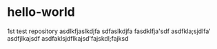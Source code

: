 # hello-world
1st test repository
asdlkfjaslkdjfa
sdfaslkdjfa
fasdklfja'sdf
asdfkla;sjdlfa'
asdfjlkajsdf
asdfaklsjdflkajsd'fajskdl;fajksd
